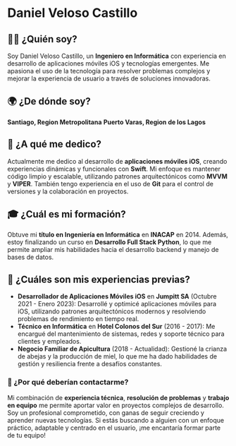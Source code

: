 # Daniel Veloso Castillo

## 👨‍💻 ¿Quién soy?
Soy Daniel Veloso Castillo, un **Ingeniero en Informática** con experiencia en desarrollo de aplicaciones móviles iOS y tecnologías emergentes. Me apasiona el uso de la tecnología para resolver problemas complejos y mejorar la experiencia de usuario a través de soluciones innovadoras.

## 🌍 ¿De dónde soy?
 **Santiago, Region Metropolitana**
 **Puerto Varas, Region de los Lagos**

## 💼 ¿A qué me dedico?
Actualmente me dedico al desarrollo de **aplicaciones móviles iOS**, creando experiencias dinámicas y funcionales con **Swift**. Mi enfoque es mantener código limpio y escalable, utilizando patrones arquitectónicos como **MVVM** y **VIPER**. También tengo experiencia en el uso de **Git** para el control de versiones y la colaboración en proyectos.

## 🎓 ¿Cuál es mi formación?
Obtuve mi **título en Ingeniería en Informática** en **INACAP** en 2014. Además, estoy finalizando un curso en **Desarrollo Full Stack Python**, lo que me permite ampliar mis habilidades hacia el desarrollo backend y manejo de bases de datos.

## 💼 ¿Cuáles son mis experiencias previas?
- **Desarrollador de Aplicaciones Móviles iOS** en **Jumpitt SA** (Octubre 2021 - Enero 2023): Desarrollé y optimicé aplicaciones móviles para iOS, utilizando patrones arquitectónicos modernos y resolviendo problemas de rendimiento en tiempo real.
- **Técnico en Informática** en **Hotel Colonos del Sur** (2016 - 2017): Me encargué del mantenimiento de sistemas, redes y soporte técnico para clientes y empleados.
- **Negocio Familiar de Apicultura** (2018 - Actualidad): Gestioné la crianza de abejas y la producción de miel, lo que me ha dado habilidades de gestión y resiliencia frente a desafíos constantes.

### 🌟 ¿Por qué deberían contactarme?
Mi combinación de **experiencia técnica**, **resolución de problemas** y **trabajo en equipo** me permite aportar valor en proyectos complejos de desarrollo. Soy un profesional comprometido, con ganas de seguir creciendo y aprender nuevas tecnologías. Si estás buscando a alguien con un enfoque práctico, adaptable y centrado en el usuario, ¡me encantaría formar parte de tu equipo!


